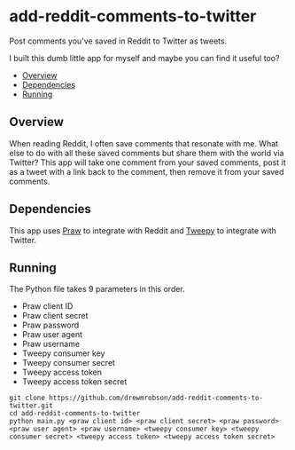 # add-reddit-comments-to-twitter

Post comments you've saved in Reddit to Twitter as tweets.

I built this dumb little app for myself and maybe you can find it useful too?

- [Overview](#overview)
- [Dependencies](#dependencies)
- [Running](#running)

## Overview

When reading Reddit, I often save comments that resonate with me. What else to do with all these saved comments but share them with the world via Twitter? This app will take one comment from your saved comments, post it as a tweet with a link back to the comment, then remove it from your saved comments.

## Dependencies

This app uses [Praw](https://praw.readthedocs.io/en/stable/) to integrate with Reddit and [Tweepy](https://www.tweepy.org/) to integrate with Twitter.

## Running

The Python file takes 9 parameters in this order.
- Praw client ID
- Praw client secret
- Praw password
- Praw user agent
- Praw username
- Tweepy consumer key
- Tweepy consumer secret
- Tweepy access token
- Tweepy access token secret

```
git clone https://github.com/drewmrobson/add-reddit-comments-to-twitter.git
cd add-reddit-comments-to-twitter
python main.py <praw client id> <praw client secret> <praw password> <praw user agent> <praw username> <tweepy consumer key> <tweepy consumer secret> <tweepy access token> <tweepy access token secret>
```
